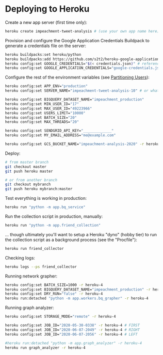 # Deploying to Heroku

Create a new app server (first time only):

```sh
heroku create impeachment-tweet-analysis # (use your own app name here)
```

Provision and configure the Google Application Credentials Buildpack to generate a credentials file on the server:

```sh
heroku buildpacks:set heroku/python
heroku buildpacks:add https://github.com/s2t2/heroku-google-application-credentials-buildpack
heroku config:set GOOGLE_CREDENTIALS="$(< credentials.json)" # references local creds
heroku config:set GOOGLE_APPLICATION_CREDENTIALS="google-credentials.json"
```

Configure the rest of the environment variables (see [Partitioning Users](/NOTES.md#partitioning-users)):

```sh
heroku config:set APP_ENV="production"
heroku config:set SERVER_NAME="impeachment-tweet-analysis-10" # or whatever yours is called

heroku config:set BIGQUERY_DATASET_NAME="impeachment_production"
heroku config:set MIN_USER_ID="17"
heroku config:set MAX_USER_ID="49223966"
heroku config:set USERS_LIMIT="10000"
heroku config:set BATCH_SIZE="20"
heroku config:set MAX_THREADS="20"

heroku config:set SENDGRID_API_KEY="_____________"
heroku config:set MY_EMAIL_ADDRESS="me@example.com"

heroku config:set GCS_BUCKET_NAME="impeachment-analysis-2020" -r heroku-4

```

Deploy:

```sh
# from master branch
git checkout master
git push heroku master

# or from another branch
git checkout mybranch
git push heroku mybranch:master
```

Test everything is working in production:

```sh
heroku run "python -m app.bq_service"
```

Run the collection script in production, manually:

```sh
heroku run "python -m app.friend_collection"
```

... though ultimately you'll want to setup a Heroku "dyno" (hobby tier) to run the collection script as a background process (see the "Procfile"):

```sh
heroku run friend_collector
```

Checking logs:

```sh
heroku logs --ps friend_collector
```

Running network grapher:

```sh
heroku config:set BATCH_SIZE=1000 -r heroku-4
heroku config:set BIGQUERY_DATASET_NAME="impeachment_production" -r heroku-4
heroku config:set DRY_RUN="false" -r heroku-4
heroku run:detached "python -m app.workers.bq_grapher" -r heroku-4
```

Running graph analyzer:

```sh
heroku config:set STORAGE_MODE="remote" -r heroku-4

heroku config:set JOB_ID="2020-05-30-0338" -r heroku-4 # FIRST
heroku config:set JOB_ID="2020-06-07-2049" -r heroku-4 # RIGHT
heroku config:set JOB_ID="2020-06-07-2056" -r heroku-4 # LEFT

#heroku run:detached "python -m app.graph_analyzer" -r heroku-4
heroku run graph_analyzer -r heroku-4
```
